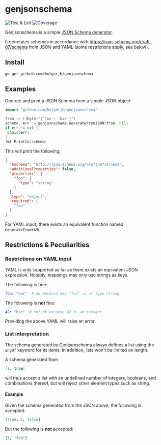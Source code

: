 # genjsonschema

![Test & Lint](https://github.com/holgerjh/genjsonschema/actions/workflows/go.yml/badge.svg)
![Coverage](https://img.shields.io/badge/Coverage-93.5%25-brightgreen)

Genjsonschema is a simple [JSON Schema generator](https://json-schema.org).

It generates schemas in accordance with <https://json-schema.org/draft-07/schema> from JSON and YAML (some restrictions apply, see below).

## Install

```bash
go get github.com/holgerjh/genjsonschema
```

## Examples

Gnerate and print a JSON Schema from a simple JSON object:

```go
import "github.com/holgerjh/genjsonschema"

from := []byte("{'foo': 'bar'}")
schema, err := genjsonschema.GenerateFromJSON(from, nil)
if err != nil {
 panic(err)
}
fmt.Println(schema)
```

This will print the following:

```JSON
{
  "$schema": "http://json-schema.org/draft-07/schema",
  "additionalProperties": false,
  "properties": {
    "foo": {
      "type": "string"
    }
  },
  "type": "object",
  "required": [
    "foo"
  ]
}
```

For YAML input, there exists an equivalent function named `GenerateFromYAML`.

## Restrictions \& Peculiarities

### Restrictions on YAML input

YAML is only supported as far as there exists an equivalent JSON expression. Notably, mappings may only use strings as keys.

The following is fine:

```YAML
foo: "bar"  # ok because key "foo" is of type string
```

The following is **not** fine:

```YAML
42: "bar"  # not ok because 42 is an integer
```

Providing the above YAML will raise an error.

### List interpretation

The schema generated by Genjsonschema always defines a list using the `anyOf` keyword for its items. In addition, lists won't be limited on length.

A schema generated from

```json
[1, true]
```

will thus accept a list with an undefined number of integers, booleans, and combinations thereof, but will reject other element types such as string.

#### Example

Given the schema generated from the JSON above, the following is accepted:

```YAML
[true, 2, false]
```

But the following is **not** accepted:

```YAML
[1, "foo"]
```
